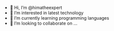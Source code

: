 - 👋 Hi, I’m @himatheexpert
- 👀 I’m interested in latest technology
- 🌱 I’m currently learning programming languages
- 💞️ I’m looking to collaborate on ...

<!---
himatheexpert/himatheexpert is a ✨ special ✨ repository because its `README.md` (this file) appears on your GitHub profile.
You can click the Preview link to take a look at your changes.
--->
